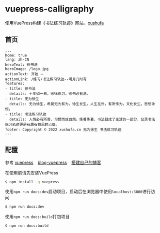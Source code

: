 # vuepress-calligraphy

使用VuePress构建《书法练习轨迹》网站。[xushufa]( https://xushufa.cn )

## 首页

```
---
home: true
lang: zh-CN
heroText: 徐书法
heroImage: /logo.jpg
actionText: 开始 →
actionLink: /练习/书法练习轨迹--明月几时有
features:
- title: 徐书法
  details: 十年如一日，徐徐练习，徐书必有法。
- title: 无为徐生
  details: 无为徐生，希冀无为有为，徐生长生。人生在世，有所作为，文化长生，思想永恒。
- title: 书法练习轨迹
  details: 人情必有所寄，习惯而成自然。练着练着，书法就成了生活的一部分，记录书法练习轨迹更是有趣有意思的点缀。
footer: Copyright © 2022 xushufa.cn 无为徐生 书法练习轨迹
---
```

## 配置

参考 [vuepress]( https://vuepress.vuejs.org/zh/ ) &ensp; [blog-vuepress]( https://github.com/codeteenager/blog-vuepress )  &ensp; [搭建自己的博客]( https://segmentfault.com/a/1190000015237352 )

在使用前请先安装VuePress

```sh
$ npm install -g vuepress
```

使用`npm run docs:dev`启动项目，启动后在浏览器中使用`localhost:3000`进行访问
```sh
$ npm run docs:dev
```

使用`npm run docs:build`打包项目
```sh
$ npm run docs:build
```